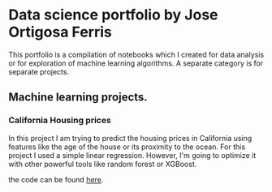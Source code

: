 # Data science portfolio by Jose Ortigosa Ferris

This portfolio is a compilation of notebooks which I created for data analysis or for exploration of machine learning algorithms. A separate category is for separate projects.

## Machine learning projects.

### California Housing prices

In this project I am trying to predict the housing prices in California using features like the age of the house or  its proximity to the ocean. For this project I used a simple linear regression. However, I'm going to optimize it with other powerful tools like random forest or XGBoost.

the code can be found [here](https://www.kaggle.com/joseconomy/california-housing-prices-regression-under-work).




